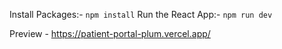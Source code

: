Install Packages:-
`npm install`
Run the React App:-
`npm run dev`

Preview - https://patient-portal-plum.vercel.app/